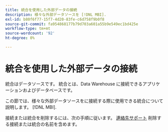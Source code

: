 ```yaml
---
title: 統合を使用した外部データの接続
description: 様々な外部データソースを [!DNL MBI].
exl-id: b80f6f77-15f7-4d20-83fe-c6d758f9b0f8
source-git-commit: fa954868177b79d703a601a55b9e549ec1bd425e
workflow-type: tm+mt
source-wordcount: '92'
ht-degree: 0%

---
```


# 統合を使用した外部データの接続

統合はデータソースです。 統合とは、Data Warehouse に接続できるアプリケーションおよびデータベースです。

この節では、様々な外部データソースをに接続する際に使用できる統合について説明します。 [!DNL MBI].

接続または統合を削除するには、次の手順に従います。 [連絡先サポート](https://experienceleague.adobe.com/docs/commerce-knowledge-base/kb/troubleshooting/miscellaneous/mbi-service-policies.html?lang=en) 削除する接続または統合の名前を含めます。
